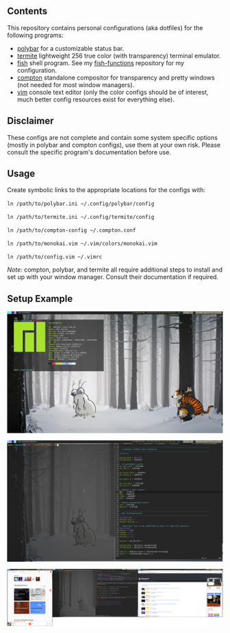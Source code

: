 ## Contents
This repository contains personal configurations (aka dotfiles) for the following programs:

- [polybar](https://github.com/jaagr/polybar) for a customizable status bar.
- [termite](https://wiki.archlinux.org/index.php/termite) lightweight 256 true color (with transparency) terminal emulator.
- [fish](http://fishshell.com/) shell program. See my [fish-functions](https://github.com/davepfeiffer/fish-functions) repository for my configuration.
- [compton](https://wiki.archlinux.org/index.php/Compton) standalone compositor for transparency and pretty windows (not needed for most window managers).
- [vim](http://www.vim.org/) console text editor (only the color configs should be of interest, much better config resources exist for everything else).

## Disclaimer
These configs are not complete and contain some system specific options (mostly in polybar and compton configs), use them at your own risk. Please consult the specific program's documentation before use.

## Usage
Create symbolic links to the appropriate locations for the configs with:

`ln /path/to/polybar.ini ~/.config/polybar/config`

`ln /path/to/termite.ini ~/.config/termite/config`

`ln /path/to/compton-config ~/.compton.conf`

`ln /path/to/monokai.vim ~/.vim/colors/monokai.vim`

`ln /path/to/config.vim ~/.vimrc`

_Note:_ compton, polybar, and termite all require additional steps to install and set up with your window manager. Consult their documentation if required.

## Setup Example

![Main Desktop With Neofetch](./neofetch-example.png)

![Example Workflow With Vim](./workflow-example.png)

![Example With All Three Monitors](./full-example.png)


